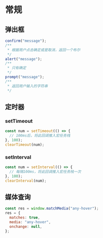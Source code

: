 # 常规

## 弹出框

```js
confirm("message");
/**
 * 根据用户点击确定或是取消，返回一个布尔
 */
alert("message");
/**
 * 只有确定
 */
prompt("message");
/**
 * 返回用户输入的字符串
 */
```

## 定时器

### setTimeout

```js
const num = setTimeout(() => {
  // 100ms后，将此回调推入宏任务栈
}, 100);
clearTimeout(num);
```

### setInterval

```js
const num = setInterval(() => {
  // 每隔100ms，将此回调推入宏任务栈一次
}, 100);
clearInterval(num);
```

## 媒体查询

```js
const res = window.matchMedia("any-hover");
res = {
  matches: true,
  media: "any-hover",
  onchange: null,
};
```
